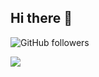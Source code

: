 ## Hi there 👋

<!--
**WandererKKJ/WandererKKJ** is a ✨ _special_ ✨ repository because its `README.md` (this file) appears on your GitHub profile.

Here are some ideas to get you started:

- 🔭 I’m currently working on ...
- 🌱 I’m currently learning ...
- 👯 I’m looking to collaborate on ...
- 🤔 I’m looking for help with ...
- 💬 Ask me about ...
- 📫 How to reach me: ...
- 😄 Pronouns: ...
- ⚡ Fun fact: ...
-->


<img alt="GitHub followers" src="https://img.shields.io/github/followers/WandererKKJ?style=social">

<a href="https://hits.seeyoufarm.com"><img src="https://hits.seeyoufarm.com/api/count/incr/badge.svg?url=https%3A%2F%2Fgithub.com%2FWandererKKJ&count_bg=%2379C83D&title_bg=%23555555&icon=&icon_color=%23E7E7E7&title=hits&edge_flat=false"/></a>
